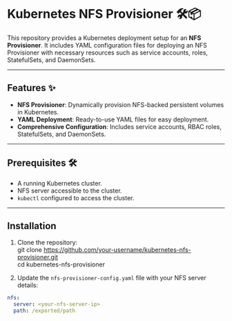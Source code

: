 # Kubernetes NFS Provisioner 🛠️📦  

This repository provides a Kubernetes deployment setup for an **NFS Provisioner**. It includes YAML configuration files for deploying an NFS Provisioner with necessary resources such as service accounts, roles, StatefulSets, and DaemonSets.

---

## Features ✨  

- **NFS Provisioner**: Dynamically provision NFS-backed persistent volumes in Kubernetes.  
- **YAML Deployment**: Ready-to-use YAML files for easy deployment.  
- **Comprehensive Configuration**: Includes service accounts, RBAC roles, StatefulSets, and DaemonSets.  

---

## Prerequisites 🛠️  

- A running Kubernetes cluster.  
- NFS server accessible to the cluster.  
- `kubectl` configured to access the cluster.  

---

## Installation  

1. Clone the repository:  
git clone https://github.com/your-username/kubernetes-nfs-provisioner.git  
cd kubernetes-nfs-provisioner  

2. Update the `nfs-provisioner-config.yaml` file with your NFS server details:  
```yaml
nfs:
  server: <your-nfs-server-ip>
  path: /exported/path
